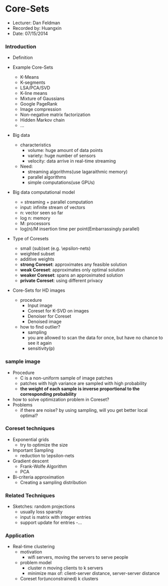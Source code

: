 Core-Sets
==========
* Lecturer: Dan Feldman
* Recorded by: Huangxin
* Date: 07/15/2014

### Introduction
- Definition
	
- Example Core-Sets
	- K-Means
	- K-segments
	- LSA/PCA/SVD
	- K-line means
	- Mixture of Gaussians
	- Google PageRank
	- Image compression
	- Non-negative matrix factorization
	- Hidden Markov chain
	- ...
- Big data
	- characteristics
		- volume: huge amount of data points
		- variety: huge number of sensors
		- velocity: data arrive in real-time streaming
	- Need:
		- streaming algorithms(use lagaraithmic memory)
		- parallel algorithms
		- simple computations(use GPUs)
- Big data computational model
	- = streaming + parallel computation
	- input: infinite stream of vectors
	- n: vector seen so far
	- log n: memory
	- M: processors
	- log(n)/M insertion time per point(Embarrassingly parallel)
- Type of Coresets
	- small (sub)set (e.g. \epsilon-nets)
	- weighted subset
	- additive weights
	- **strong Coreset**: approximates any feasible solution
	- **weak Coreset**: approximates only optimal solution
	- **weaker Coreset**: spans an approximated solution
	- **private Coreset**: using different privacy
- Core-Sets for HD images
	- procedure
		- Input image
		- Coreset for K-SVD on images
		- Denoiser for Coreset
		- Denoised image
	- how to find outlier?
		- sampling
		- you are allowed to scan the data for once, but have no chance to see it again
		- sensitivity(p)

### sample image
- Procedure
	- C is a non-uniform sample of image patches
	- patches with high variance are sampled with high probability
	- **the weight of each sample is inverse proportional to the corresponding probability** 
- how to solve optimization problem in Coreset?
- Problems
	- if there are noise? by using sampling, will you get better local optimal?
	
### Coreset techniques
- Exponential grids
	- try to optimize the size
- Important Sampling
	- reduction to \epsilon-nets
- Gradient descent
	- Frank-Wolfe Algorithm
	- PCA
- Bi-criteria approximation
	- Creating a sampling distribution

### Related Techniques
- Sketches: random projections
	- usually loss sparsity
	- input is matrix with integer entries
	- support update for entries
-...

### Application
- Real-time clustering
	- motivation
		- wifi servers, moving the servers to serve people
	- problem model
		- cluster n moving clients to k servers
		- minimize max of: client-server distance, server-server distance
	- Coreset for(unconstrained) k clusters
		


